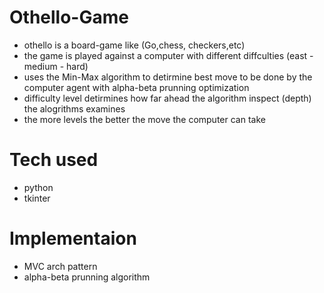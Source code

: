 # Othello-Game
- othello is a board-game like (Go,chess, checkers,etc)
- the game is played against a computer with different diffculties (east - medium - hard)
- uses the Min-Max algorithm to detirmine best move to be done by the computer agent with alpha-beta prunning optimization 
- difficulty level detirmines how far ahead the algorithm inspect (depth) the alogrithms examines
- the more levels the better the move the computer can take


# Tech used
- python
- tkinter


# Implementaion
- MVC arch pattern
- alpha-beta prunning algorithm
